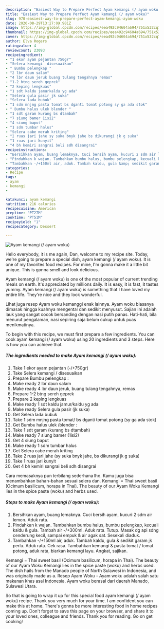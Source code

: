 ```yaml
---
description: "Easiest Way to Prepare Perfect Ayam kemangi (/ ayam woku)"
title: "Easiest Way to Prepare Perfect Ayam kemangi (/ ayam woku)"
slug: 970-easiest-way-to-prepare-perfect-ayam-kemangi-ayam-woku
date: 2020-08-29T13:27:09.981Z
image: https://img-global.cpcdn.com/recipes/eea492c94604a694/751x532cq70/ayam-kemangi-ayam-woku-foto-resep-utama.jpg
thumbnail: https://img-global.cpcdn.com/recipes/eea492c94604a694/751x532cq70/ayam-kemangi-ayam-woku-foto-resep-utama.jpg
cover: https://img-global.cpcdn.com/recipes/eea492c94604a694/751x532cq70/ayam-kemangi-ayam-woku-foto-resep-utama.jpg
author: Elva Rogers
ratingvalue: 4
reviewcount: 23093
recipeingredient:
- "1 ekor ayam pejantan 750gr"
- "Selera kemangi  disesuaikan"
- " Bumbu pelengkap "
- "2 lbr daun salam"
- "4 lbr daun jeruk buang tulang tengahnya remas"
- "1-2 btng sereh geprek"
- "2 keping lengkuas"
- "1 sdt kaldu jamurkaldu yg ada"
- "Selera gula pasir jk suka"
- "Selera lada bubuk"
- "1 sdm mnjng pasta tomat bs dganti tomat potong sy ga ada stok"
- " Bumbu halus ulek blender "
- "1 sdt garam kurang bs dtambah"
- "7 siung bamer 1isi2"
- "4 siung baput"
- "1 sdm tumbar halus"
- "Selera cabe merah kriting"
- "2 ruas jari jahe sy suka bnyk jahe bs dikurangi jk g suka"
- "1 ruas jari kunyit"
- "4 bh kemiri sangrai beli sdh disangrai"
recipeinstructions:
- "Bersihkan ayam, buang lemaknya. Cuci bersih ayam, kucuri 2 sdm air lemon. Aduk rata."
- "Pindahkan k wajan. Tambahkan bumbu halus, bumbu pelengkap, kecuali kaldu &amp; gula. Tambah air -/+300ml. Aduk rata. Tutup. Masak dg api sdng cenderung kecil, sampai empuk &amp; air agak sat. Sesekali diaduk."
- "Tambahkan -/+150ml air, aduk. Tambah kaldu, gula &amp; sedikit garam jk perlu. Aduk rata. Cek rasa. Tambahkan kemangi &amp; pasta tomat / tomat potong, aduk rata, biarkan kemangi layu. Angkat, sajikan."
categories:
- Recipe
tags:
- ayam
- kemangi
- 

katakunci: ayam kemangi  
nutrition: 216 calories
recipecuisine: American
preptime: "PT27M"
cooktime: "PT51M"
recipeyield: "1"
recipecategory: Dessert

---
```



![Ayam kemangi (/ ayam woku)](https://img-global.cpcdn.com/recipes/eea492c94604a694/751x532cq70/ayam-kemangi-ayam-woku-foto-resep-utama.jpg)

Hello everybody, it is me again, Dan, welcome to my recipe site. Today, we're going to prepare a special dish, ayam kemangi (/ ayam woku). It is one of my favorites food recipes. For mine, I'm gonna make it a little bit unique. This is gonna smell and look delicious.

Ayam kemangi (/ ayam woku) is one of the most popular of current trending meals on earth. It's appreciated by millions daily. It is easy, it is fast, it tastes yummy. Ayam kemangi (/ ayam woku) is something that I have loved my entire life. They're nice and they look wonderful.

Lihat juga resep Ayam woku kemanggi enak lainnya. Ayam woku biasanya dimasak hingga kuahnya mengental dan sedikit menyusut. Sajian ini adalah lauk yang sangat cocok bersanding dengan nasi putih panas. Hati-hati, bila menurut pengalaman, nasi sepiring saja belum cukup untuk puas menikmatinya.


To begin with this recipe, we must first prepare a few ingredients. You can cook ayam kemangi (/ ayam woku) using 20 ingredients and 3 steps. Here is how you can achieve that.

<!--inarticleads1-->

##### The ingredients needed to make Ayam kemangi (/ ayam woku):

1. Take 1 ekor ayam pejantan (-/+750gr)
1. Take Selera kemangi / disesuaikan
1. Prepare  Bumbu pelengkap :
1. Make ready 2 lbr daun salam
1. Make ready 4 lbr daun jeruk, buang tulang tengahnya, remas
1. Prepare 1-2 btng sereh geprek
1. Prepare 2 keping lengkuas
1. Make ready 1 sdt kaldu jamur/kaldu yg ada
1. Make ready Selera gula pasir (jk suka)
1. Get Selera lada bubuk
1. Take 1 sdm mnjng pasta tomat/ bs dganti tomat potong (sy ga ada stok)
1. Get  Bumbu halus ulek /blender :
1. Take 1 sdt garam (kurang bs dtambah)
1. Make ready 7 siung bamer (1isi2)
1. Get 4 siung baput
1. Make ready 1 sdm tumbar halus
1. Get Selera cabe merah kriting
1. Take 2 ruas jari jahe (sy suka bnyk jahe, bs dikurangi jk g suka)
1. Take 1 ruas jari kunyit
1. Get 4 bh kemiri sangrai beli sdh disangrai


Cara memasaknya pun terbilang sederhana lho. Kamu juga bisa menambahkan bahan-bahan sesuai selera dan. Kemangi = Thai sweet basil (Ocimum basilicum, horapa in Thai). The beauty of our Ayam Woku Kemangi lies in the spice paste (woku) and herbs used. 

<!--inarticleads2-->

##### Steps to make Ayam kemangi (/ ayam woku):

1. Bersihkan ayam, buang lemaknya. Cuci bersih ayam, kucuri 2 sdm air lemon. Aduk rata.
1. Pindahkan k wajan. Tambahkan bumbu halus, bumbu pelengkap, kecuali kaldu &amp; gula. Tambah air -/+300ml. Aduk rata. Tutup. Masak dg api sdng cenderung kecil, sampai empuk &amp; air agak sat. Sesekali diaduk.
1. Tambahkan -/+150ml air, aduk. Tambah kaldu, gula &amp; sedikit garam jk perlu. Aduk rata. Cek rasa. Tambahkan kemangi &amp; pasta tomat / tomat potong, aduk rata, biarkan kemangi layu. Angkat, sajikan.


Kemangi = Thai sweet basil (Ocimum basilicum, horapa in Thai). The beauty of our Ayam Woku Kemangi lies in the spice paste (woku) and herbs used. The dish hails from the Manado people of North Sulawesi in Indonesia, and was originally made as a. Resep Ayam Woku - Ayam woku adalah salah satu makanan khas asal Indonesia. Ayam woku berasal dari daerah Manado, Sulawesi Utara. 

So that is going to wrap it up for this special food ayam kemangi (/ ayam woku) recipe. Thank you very much for your time. I am confident you can make this at home. There's gonna be more interesting food in home recipes coming up. Don't forget to save this page on your browser, and share it to your loved ones, colleague and friends. Thank you for reading. Go on get cooking!
